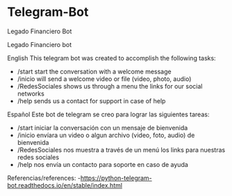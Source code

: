 # Telegram-Bot
Legado Financiero Bot

Legado Financiero bot

English
This telegram bot was created to accomplish the following tasks:

- /start start the conversation with a welcome message
- /inicio will send a welcome video or file (video, photo, audio)
- /RedesSociales shows us through a menu the links for our social networks
- /help sends us a contact for support in case of help

Español
Este bot de telegram se creo para lograr las siguientes tareas:

- /start iniciar la conversación con un mensaje de bienvenida
- /inicio envíara un video o algun archivo (video, foto, audio) de bienvenida
- /RedesSociales nos muestra a través de un menú los links para nuestras redes sociales
- /help nos envía un contacto para soporte en caso de ayuda

Referencias/references: -https://python-telegram-bot.readthedocs.io/en/stable/index.html
